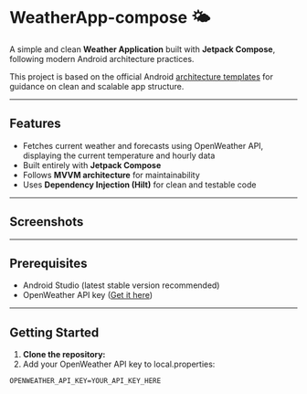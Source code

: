 # WeatherApp-compose 🌤️

A simple and clean **Weather Application** built with **Jetpack Compose**, following modern Android architecture practices.

This project is based on the official Android [architecture templates](https://github.com/android/architecture-templates/tree/base?tab=readme-ov-file) for guidance on clean and scalable app structure.

---

## Features

- Fetches current weather and forecasts using OpenWeather API, displaying the current temperature and hourly data
- Built entirely with **Jetpack Compose**
- Follows **MVVM architecture** for maintainability
- Uses **Dependency Injection (Hilt)** for clean and testable code

---

## Screenshots


---

## Prerequisites

- Android Studio (latest stable version recommended)
- OpenWeather API key ([Get it here](https://openweathermap.org/))

---

## Getting Started

1. **Clone the repository:**
2. Add your OpenWeather API key to local.properties:

```properties
OPENWEATHER_API_KEY=YOUR_API_KEY_HERE

